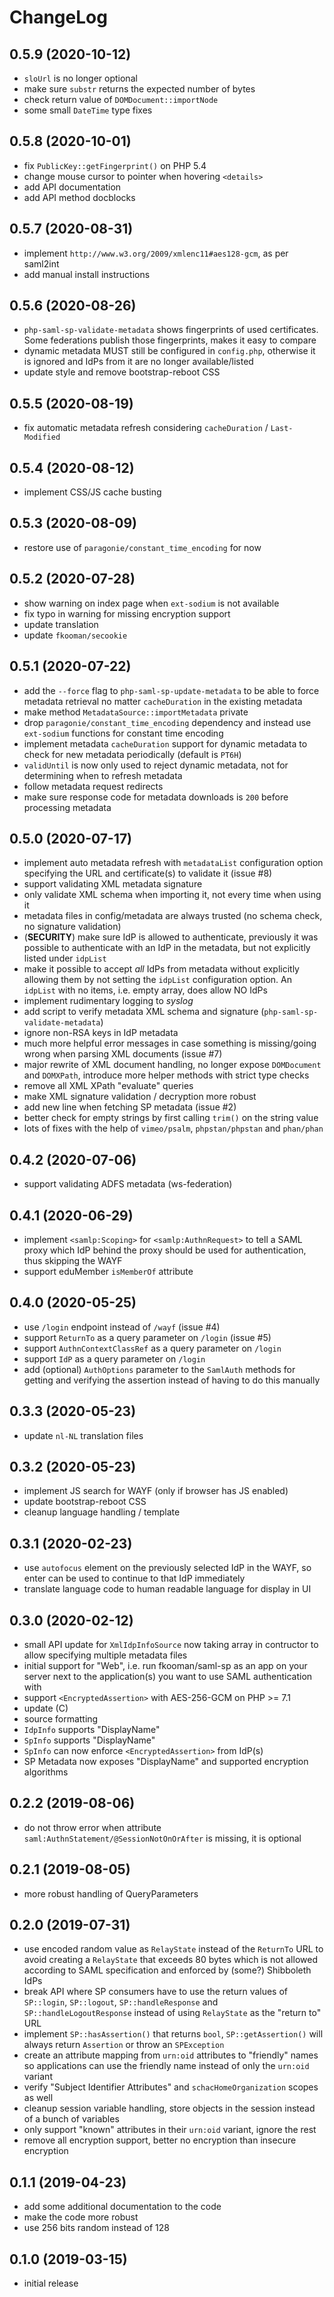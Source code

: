 # ChangeLog

## 0.5.9 (2020-10-12)
- `sloUrl` is no longer optional
- make sure `substr` returns the expected number of bytes
- check return value of `DOMDocument::importNode`
- some small `DateTime` type fixes

## 0.5.8 (2020-10-01)
- fix `PublicKey::getFingerprint()` on PHP 5.4
- change mouse cursor to pointer when hovering `<details>`
- add API documentation
- add API method docblocks

## 0.5.7 (2020-08-31)
- implement `http://www.w3.org/2009/xmlenc11#aes128-gcm`, as per saml2int
- add manual install instructions

## 0.5.6 (2020-08-26)
- `php-saml-sp-validate-metadata` shows fingerprints of used certificates. Some
  federations publish those fingerprints, makes it easy to compare
- dynamic metadata MUST still be configured in `config.php`, otherwise it is
  ignored and IdPs from it are no longer available/listed
- update style and remove bootstrap-reboot CSS

## 0.5.5 (2020-08-19)
- fix automatic metadata refresh considering `cacheDuration` / `Last-Modified`

## 0.5.4 (2020-08-12)
- implement CSS/JS cache busting

## 0.5.3 (2020-08-09)
- restore use of `paragonie/constant_time_encoding` for now

## 0.5.2 (2020-07-28)
- show warning on index page when `ext-sodium` is not available
- fix typo in warning for missing encryption support
- update translation
- update `fkooman/secookie`

## 0.5.1 (2020-07-22)
- add the `--force` flag to `php-saml-sp-update-metadata` to be able to force
  metadata retrieval no matter `cacheDuration` in the existing metadata
- make method `MetadataSource::importMetadata` private
- drop `paragonie/constant_time_encoding` dependency and instead use 
  `ext-sodium` functions for constant time encoding
- implement metadata `cacheDuration` support for dynamic metadata to check for 
  new metadata periodically (default is `PT6H`)
- `validUntil` is now only used to reject dynamic metadata, not for 
  determining when to refresh metadata
- follow metadata request redirects
- make sure response code for metadata downloads is `200` before processing
  metadata

## 0.5.0 (2020-07-17)
- implement auto metadata refresh with `metadataList` configuration option 
  specifying the URL and certificate(s) to validate it (issue #8)
- support validating XML metadata signature
- only validate XML schema when importing it, not every time when using it
- metadata files in config/metadata are always trusted (no schema check, no 
  signature validation)
- (**SECURITY**) make sure IdP is allowed to authenticate, previously it was 
  possible to authenticate with an IdP in the metadata, but not explicitly 
  listed under `idpList`
- make it possible to accept _all_ IdPs from metadata without explicitly 
  allowing them by not setting the `idpList` configuration option. An 
  `idpList` with no items, i.e. empty array, does allow NO IdPs
- implement rudimentary logging to _syslog_
- add script to verify metadata XML schema and signature 
  (`php-saml-sp-validate-metadata`)
- ignore non-RSA keys in IdP metadata
- much more helpful error messages in case something is missing/going wrong 
  when parsing XML documents (issue #7)
- major rewrite of XML document handling, no longer expose `DOMDocument` and 
  `DOMXPath`, introduce more helper methods with strict type checks
- remove all XML XPath "evaluate" queries
- make XML signature validation / decryption more robust
- add new line when fetching SP metadata (issue #2)
- better check for empty strings by first calling `trim()` on the string value
- lots of fixes with the help of `vimeo/psalm`, `phpstan/phpstan` and 
  `phan/phan`

## 0.4.2 (2020-07-06)
- support validating ADFS metadata (ws-federation)

## 0.4.1 (2020-06-29)
- implement `<samlp:Scoping>` for `<samlp:AuthnRequest>` to tell a SAML proxy
  which IdP behind the proxy should be used for authentication, thus skipping 
  the WAYF
- support eduMember `isMemberOf` attribute

## 0.4.0 (2020-05-25)
- use `/login` endpoint instead of `/wayf` (issue #4)
- support `ReturnTo` as a query parameter on `/login` (issue #5)
- support `AuthnContextClassRef` as a query parameter on `/login`
- support `IdP` as a query parameter on `/login`
- add (optional) `AuthOptions` parameter to the `SamlAuth` methods for getting
  and verifying the assertion instead of having to do this manually

## 0.3.3 (2020-05-23)
- update `nl-NL` translation files

## 0.3.2 (2020-05-23)
- implement JS search for WAYF (only if browser has JS enabled)
- update bootstrap-reboot CSS
- cleanup language handling / template

## 0.3.1 (2020-02-23)
- use `autofocus` element on the previously selected IdP in the WAYF, so enter
  can be used to continue to that IdP immediately
- translate language code to human readable language for display in UI

## 0.3.0 (2020-02-12)
- small API update for `XmlIdpInfoSource` now taking array in contructor to
  allow specifying multiple metadata files 
- initial support for "Web", i.e. run fkooman/saml-sp as an app on your server
  next to the application(s) you want to use SAML authentication with
- support `<EncryptedAssertion>` with AES-256-GCM on PHP >= 7.1
- update (C)
- source formatting
- `IdpInfo` supports "DisplayName"
- `SpInfo` supports "DisplayName"
- `SpInfo` can now enforce `<EncryptedAssertion>` from IdP(s)
- SP Metadata now exposes "DisplayName" and supported encryption algorithms

## 0.2.2 (2019-08-06)
- do not throw error when attribute `saml:AuthnStatement/@SessionNotOnOrAfter`
  is missing, it is optional

## 0.2.1 (2019-08-05)
- more robust handling of QueryParameters

## 0.2.0 (2019-07-31)
- use encoded random value as `RelayState` instead of the `ReturnTo` URL to 
  avoid creating a `RelayState` that exceeds 80 bytes which is not allowed 
  according to SAML specification and enforced by (some?) Shibboleth IdPs
- break API where SP consumers have to use the return values of `SP::login`, 
  `SP::logout`, `SP::handleResponse` and `SP::handleLogoutResponse` instead of 
  using `RelayState` as the "return to" URL
- implement `SP::hasAssertion()` that returns `bool`, `SP::getAssertion()` will
  always return `Assertion` or throw an `SPException`
- create an attribute mapping from `urn:oid` attributes to "friendly" 
  names so applications can use the friendly name instead of only the `urn:oid` 
  variant
- verify "Subject Identifier Attributes" and `schacHomeOrganization` scopes as 
  well
- cleanup session variable handling, store objects in the session instead of 
  a bunch of variables
- only support "known" attributes in their `urn:oid` variant, ignore the rest
- remove all encryption support, better no encryption than insecure encryption

## 0.1.1 (2019-04-23)
- add some additional documentation to the code
- make the code more robust
- use 256 bits random instead of 128

## 0.1.0 (2019-03-15)
- initial release
